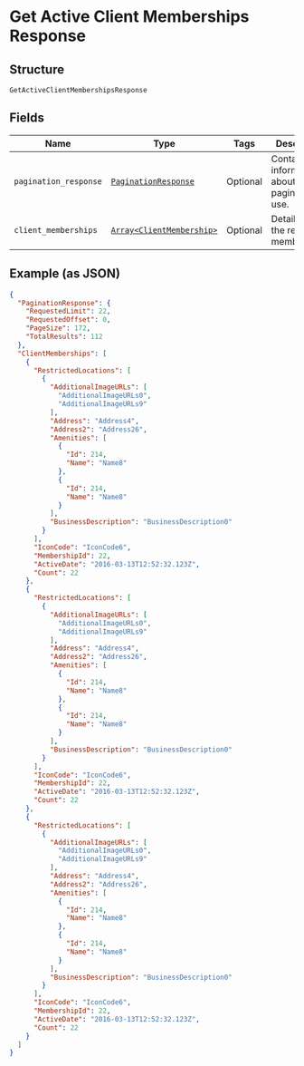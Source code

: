 
# Get Active Client Memberships Response

## Structure

`GetActiveClientMembershipsResponse`

## Fields

| Name | Type | Tags | Description |
|  --- | --- | --- | --- |
| `pagination_response` | [`PaginationResponse`](../../doc/models/pagination-response.md) | Optional | Contains information about the pagination to use. |
| `client_memberships` | [`Array<ClientMembership>`](../../doc/models/client-membership.md) | Optional | Details about the requested memberships. |

## Example (as JSON)

```json
{
  "PaginationResponse": {
    "RequestedLimit": 22,
    "RequestedOffset": 0,
    "PageSize": 172,
    "TotalResults": 112
  },
  "ClientMemberships": [
    {
      "RestrictedLocations": [
        {
          "AdditionalImageURLs": [
            "AdditionalImageURLs0",
            "AdditionalImageURLs9"
          ],
          "Address": "Address4",
          "Address2": "Address26",
          "Amenities": [
            {
              "Id": 214,
              "Name": "Name8"
            },
            {
              "Id": 214,
              "Name": "Name8"
            }
          ],
          "BusinessDescription": "BusinessDescription0"
        }
      ],
      "IconCode": "IconCode6",
      "MembershipId": 22,
      "ActiveDate": "2016-03-13T12:52:32.123Z",
      "Count": 22
    },
    {
      "RestrictedLocations": [
        {
          "AdditionalImageURLs": [
            "AdditionalImageURLs0",
            "AdditionalImageURLs9"
          ],
          "Address": "Address4",
          "Address2": "Address26",
          "Amenities": [
            {
              "Id": 214,
              "Name": "Name8"
            },
            {
              "Id": 214,
              "Name": "Name8"
            }
          ],
          "BusinessDescription": "BusinessDescription0"
        }
      ],
      "IconCode": "IconCode6",
      "MembershipId": 22,
      "ActiveDate": "2016-03-13T12:52:32.123Z",
      "Count": 22
    },
    {
      "RestrictedLocations": [
        {
          "AdditionalImageURLs": [
            "AdditionalImageURLs0",
            "AdditionalImageURLs9"
          ],
          "Address": "Address4",
          "Address2": "Address26",
          "Amenities": [
            {
              "Id": 214,
              "Name": "Name8"
            },
            {
              "Id": 214,
              "Name": "Name8"
            }
          ],
          "BusinessDescription": "BusinessDescription0"
        }
      ],
      "IconCode": "IconCode6",
      "MembershipId": 22,
      "ActiveDate": "2016-03-13T12:52:32.123Z",
      "Count": 22
    }
  ]
}
```

